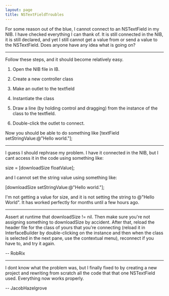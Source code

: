 ```yaml
---
layout: page
title: NSTextFieldTroubles
---
```


For some reason out of the blue, I cannot connect to an NSTextField in my NIB. I have checked everything I can thank of. It is still connected in the NIB, it is still declared, and yet I still cannot get a value from or send a value to the NSTextField. Does anyone have any idea what is going on?

----

Follow these steps, and it should become relatively easy.

1)  Open the NIB file in IB.

2)  Create a new controller class

3)  Make an outlet to the textfield

4)  Instantiate the class

5)  Draw a line (by holding control and dragging) from the instance of the class to the textfield.

6)  Double-click the outlet to connect.

Now you should be able to do something like [textField setStringValue:@"Hello world."];


----

I guess I should rephrase my problem. I have it connected in the NIB, but I cant access it in the code using something like:

    
size = [downloadSize floatValue];


and I cannot set the string value using something like:

    
[downloadSize setStringValue:@"Hello world."];


I'm not getting a value for size, and it is not setting the string to @"Hello World". It has worked perfectly for months until a few hours ago.

----

Assert at runtime that downloadSize != nil. Then make sure you're not assigning something to downloadSize by accident. After that, reload the header file for the class of yours that you're connecting (reload it in InterfaceBuilder by double-clicking on the instance and then when the class is selected in the next pane, use the contextual menu), reconnect if you have to, and try it again.

-- RobRix

----

I dont know what the problem was, but I finally fixed to by creating a new project and rewriting from scratch all the code that that one NSTextField used. Everything now works properly.

-- JacobHazelgrove


